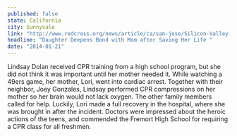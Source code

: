 ```yaml
---
published: false
state: California
city: Sunnyvale
link: "http://www.redcross.org/news/article/ca/san-jose/Silicon-Valley-Teen-Honored-for-Saving-Mothers-Life"
headline: "Daughter Deepens Bond with Mom after Saving Her Life "
date: "2014-01-21"
---
```


Lindsay Dolan received CPR training from a high school program, but she did not think it was important until her mother needed it. While watching a 49ers game, her mother, Lori, went into cardiac arrest. Together with their neighbor, Joey Gonzales, Lindsay performed CPR compressions on her mother so her brain would not lack oxygen. The other family members called for help. Luckily, Lori made a full recovery in the hospital, where she was brought in after the incident. Doctors were impressed about the heroic actions of the teens, and commended the Fremort High School for requiring a CPR class for all freshmen.
